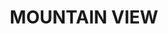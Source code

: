 ---
lastmod: '2025-04-06T06:05:20+00:00'
latitude: -29.320772
layout: suburb
longitude: 153.271074
postcode: '2460'
state: NSW
title: MOUNTAIN VIEW
url: /nsw/mountain-view/
---